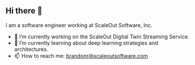 ## Hi there 👋
I am a software engineer working at ScaleOut Software, Inc.
- 🔭 I’m currently working on the ScaleOut Digital Twin Streaming Service.
- 🌱 I’m currently learning about deep learning strategies and architectures.  
- 📫 How to reach me: brandonr@scaleoutsoftware.com
<!--
**ripleyb/ripleyb** is a ✨ _special_ ✨ repository because its `README.md` (this file) appears on your GitHub profile.

Here are some ideas to get you started:

- 🔭 I’m currently working on ...
- 🌱 I’m currently learning ...
- 👯 I’m looking to collaborate on ...
- 🤔 I’m looking for help with ...
- 💬 Ask me about ...
- 📫 How to reach me: ...
- 😄 Pronouns: ...
- ⚡ Fun fact: ...
-->
